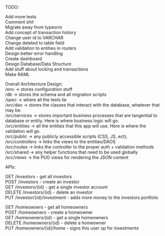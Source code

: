 TODO:

Add more tests<br>
Comment shit<br>
Migrate away from typeorm<br>
Add concept of transaction history<br>
Change user id to VARCHAR<br>
Change deleted to table field<br>
Add validation to entities in routers<br>
Design better error handling<br>
Create dashboard<br>
Design Database/Data Structure<br>
Add stuff about locking and transactions<br>
Make RAML<br>


Overall Architecture Design:<br>
/env -> stores configuration stuff<br>
/db -> stores the schema and all migration scripts<br>
/spec -> where all the tests lie<br>
/src/dao -> stores the classes that interact with the database, whatever that may be.<br>
/src/services -> stores important business processes that are tangential to database or entity. Here is where business logic will go.<br>
/src/entities -> all the entities that this app will use. Here is where the validation will go.<br>
/src/public -> any publicly accessible scripts (CSS, JS, ect);<br>
/src/controllers -> links the views to the entities/DAOS<br>
/src/routes -> links the controller to the proper auth + validation methods<br>
/src/shared -> any helper functions that need to be used globally<br>
/src/views -> the PUG views for rendering the JSON content<br>


APIs: 

GET /investors                  - get all investors<br> 
POST /investors                 - create an investor<br>
GET /investors/{id}             - get a single investor account<br>
DELETE /investors/{id}          - delete an investor<br>
PUT /investor/{id}/investment   - adds more money to the investors portfolio<br>

GET /homeowners                 - get all homeowners<br>
POST /homeowners                - create a homeowner<br>
GET /homeowners/{id}            - get a single homeowners<br>
DELETE /homeowners/{id}         - delete a homeowner<br>
PUT /homeowners/{id}/home       - signs this user up for investments<br>
